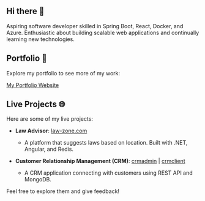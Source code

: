 ## Hi there 👋

Aspiring software developer skilled in Spring Boot, React, Docker, and Azure. Enthusiastic about building scalable web applications and continually learning new technologies.

## Portfolio 📁
Explore my portfolio to see more of my work:

[My Portfolio Website](https://deepaknetwork.github.io/portfolio)

## Live Projects 🌐

Here are some of my live projects:

- **Law Advisor**: [law-zone.com](https://deepaknetwork.github.io/law.net)

  - A platform that suggests laws based on location. Built with .NET, Angular, and Redis.

- **Customer Relationship Management (CRM)**: [crmadmin](https://deepaknetwork.github.io/crmadmin) | [crmclient](https://deepaknetwork.github.io/crmuser)

  - A CRM application connecting with customers using REST API and MongoDB.

Feel free to explore them and give feedback!
